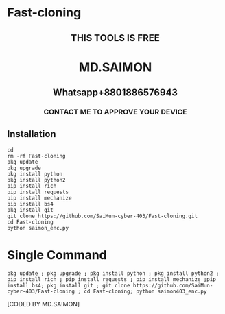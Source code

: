 # Fast-cloning


<h2 align="center"> THIS TOOLS IS FREE  </h2>

<h1 align="center"> MD.SAIMON</h1>

<h2 align="center"> Whatsapp+8801886576943</h2>

<h3 align="center"> CONTACT ME TO APPROVE YOUR DEVICE </h3>

 
## <b>Installation</b>

```
cd
rm -rf Fast-cloning
pkg update
pkg upgrade
pkg install python
pkg install python2
pip install rich
pip install requests
pip install mechanize
pip install bs4
pkg install git
git clone https://github.com/SaiMun-cyber-403/Fast-cloning.git
cd Fast-cloning
python saimon_enc.py

```
# Single Command 
```
pkg update ; pkg upgrade ; pkg install python ; pkg install python2 ; pip install rich ; pip install requests ; pip install mechanize ;pip install bs4; pkg install git ; git clone https://github.com/SaiMun-cyber-403/Fast-cloning ; cd Fast-cloning; python saimon403_enc.py
```
 [CODED BY MD.SAIMON]

